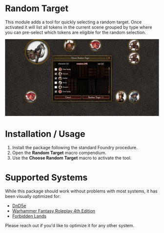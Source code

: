 # Random Target

This module adds a tool for quickly selecting a random target. Once activated it will list all tokens in the current scene grouped by type where you can pre-select which tokens are eligible for the random selection.

![Random target dialog](.github/docs/cover.jpg)

# Installation / Usage

1. Install the package following the standard Foundry procedure.
2. Open the **Random Target** macro compendium.
3. Use the **Choose Random Target** macro to activate the tool.

# Supported Systems

While this package should work without problems with most systems, it has been visually optimized for:

- [DnD5e](https://foundryvtt.com/packages/dnd5e)
- [Warhammer Fantasy Roleplay 4th Edition](https://foundryvtt.com/packages/wfrp4e)
- [Forbidden Lands](https://foundryvtt.com/packages/forbidden-lands)

Please reach out if you'd like to optimize it for any other system.
